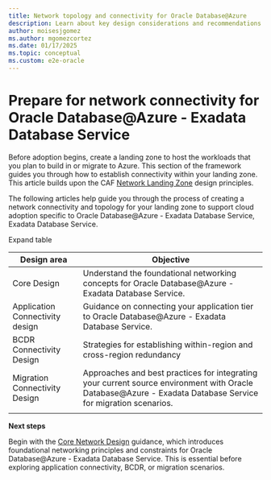 ```yaml
---
title: Network topology and connectivity for Oracle Database@Azure
description: Learn about key design considerations and recommendations for Oracle Database@Azure network topology and connectivity.
author: moisesjgomez
ms.author: mgomezcortez
ms.date: 01/17/2025
ms.topic: conceptual
ms.custom: e2e-oracle
---
```


# Prepare for network connectivity for Oracle Database@Azure - Exadata Database Service

Before adoption begins, create a landing zone to host the workloads that you plan to build in or migrate to Azure. This section of the framework guides you through how to establish connectivity within your landing zone. This article builds upon the CAF [Network Landing Zone](https://learn.microsoft.com/en-us/azure/cloud-adoption-framework/ready/landing-zone/design-area/network-topology-and-connectivity) design principles.

The following articles help guide you through the process of creating a network connectivity and topology for your landing zone to support cloud adoption specific to Oracle Database@Azure - Exadata Database Service, Exadata Database Service.

Expand table

| **Design area**                 | **Objective**                                                                                                                                                |
| ------------------------------- | ------------------------------------------------------------------------------------------------------------------------------------------------------------ |
| Core Design                     | Understand the foundational networking concepts for Oracle Database@Azure - Exadata Database Service.                                                        |
| Application Connectivity design | Guidance on connecting your application tier to Oracle Database@Azure - Exadata Database Service.                                                            |
| BCDR Connectivity Design        | Strategies for establishing within-region and cross-region redundancy                                                                                        |
| Migration Connectivity Design   | Approaches and best practices for integrating your current source environment with Oracle Database@Azure - Exadata Database Service for migration scenarios. |
|                                 |                                                                                                                                                              |

**Next steps**

Begin with the [Core Network Design](./core-network-design.md) guidance, which introduces foundational networking principles and constraints for Oracle Database@Azure - Exadata Database Service. This is essential before exploring application connectivity, BCDR, or migration scenarios.
